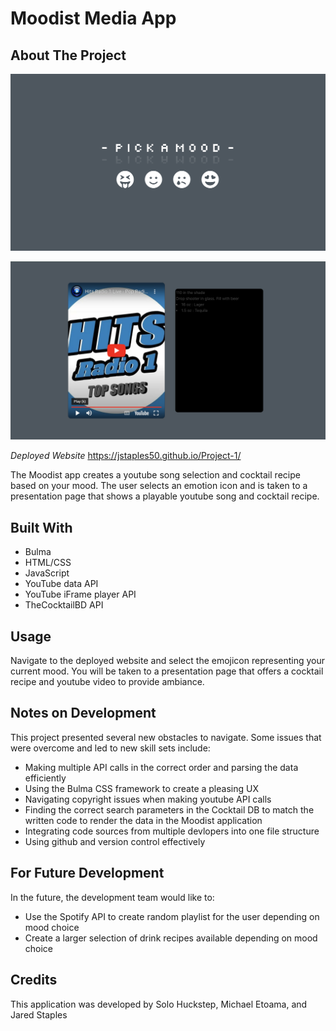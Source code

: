 # Moodist Media App

## About The Project

![various emojis](./Assets/moodist-1.png)

![youtube player](./Assets/moodist-2.png)

*Deployed Website*
https://jstaples50.github.io/Project-1/

The Moodist app creates a youtube song selection and cocktail recipe based on your mood. The user selects an emotion icon and is taken to a presentation page that shows a playable youtube song and cocktail recipe. 

## Built With

- Bulma
- HTML/CSS 
- JavaScript
- YouTube data API
- YouTube iFrame player API
- TheCocktailBD API

## Usage

Navigate to the deployed website and select the emojicon representing your current mood. You will be taken to a presentation page that offers a cocktail recipe and youtube video to provide ambiance.


## Notes on Development 

This project presented several new obstacles to navigate. Some issues that were overcome and led to new skill sets include:

- Making multiple API calls in the correct order and parsing the data efficiently 
- Using the Bulma CSS framework to create a pleasing UX 
- Navigating copyright issues when making youtube API calls
- Finding the correct search parameters in the Cocktail DB to match the written code to render the  data in the Moodist application
- Integrating code sources from multiple devlopers into one file structure
- Using github and version control effectively 

## For Future Development

In the future, the development team would like to: 

- Use the Spotify API to create random playlist for the user depending on mood choice
- Create a larger selection of drink recipes available depending on mood choice


## Credits

This application was developed by Solo Huckstep, Michael Etoama, and Jared Staples